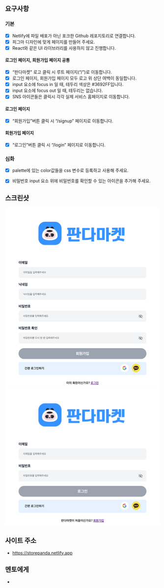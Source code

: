 ## 요구사항

### 기본

- [x] Netlify에 파일 배포가 아닌 포크한 Github 레포지토리로 연결합니다.
- [x] 피그마 디자인에 맞게 페이지를 만들어 주세요.
- [x] React와 같은 UI 라이브러리를 사용하지 않고 진행합니다.

#### 로그인 페이지, 회원가입 페이지 공통

- [x] “판다마켓" 로고 클릭 시 루트 페이지(“/”)로 이동합니다.
- [x] 로그인 페이지, 회원가입 페이지 모두 로고 위 상단 여백이 동일합니다.
- [x] input 요소에 focus in 일 때, 테두리 색상은 #3692FF입니다.
- [x] input 요소에 focus out 일 때, 테두리는 없습니다.
- [x] SNS 아이콘들은 클릭시 각각 실제 서비스 홈페이지로 이동합니다.

#### 로그인 페이지

- [x] “회원가입”버튼 클릭 시 “/signup” 페이지로 이동합니다.

#### 회원가입 페이지

- [x] “로그인”버튼 클릭 시 “/login” 페이지로 이동합니다.


### 심화

- [x] palette에 있는 color값들을 css 변수로 등록하고 사용해 주세요.
- [x] 비밀번호 input 요소 위에 비밀번호를 확인할 수 있는 아이콘을 추가해 주세요.



## 스크린샷
![회원가입 페이지](readmeSource/signin-page.png)
![로그인 페이지](readmeSource/login-page.png)



## 사이트 주소
- https://storepanda.netlify.app

## 멘토에게
- 

